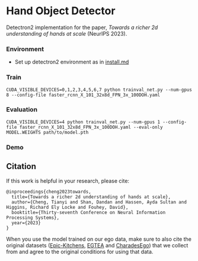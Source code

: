 # Hand Object Detector 
Detectron2 implementation for the paper, *Towards a richer 2d understanding of hands at scale* (NeurIPS 2023).

### Environment

- Set up detectron2 environment as in [install.md](https://github.com/facebookresearch/detectron2/blob/master/INSTALL.md)

### Train

```
CUDA_VISIBLE_DEVICES=0,1,2,3,4,5,6,7 python trainval_net.py --num-gpus 8 --config-file faster_rcnn_X_101_32x8d_FPN_3x_100DOH.yaml
```

### Evaluation

```
CUDA_VISIBLE_DEVICES=4 python trainval_net.py --num-gpus 1 --config-file faster_rcnn_X_101_32x8d_FPN_3x_100DOH.yaml --eval-only MODEL.WEIGHTS path/to/model.pth
```

### Demo

## Citation

If this work is helpful in your research, please cite:
```
@inproceedings{cheng2023towards,
  title={Towards a richer 2d understanding of hands at scale},
  author={Cheng, Tianyi and Shan, Dandan and Hassen, Ayda Sultan and Higgins, Richard Ely Locke and Fouhey, David},
  booktitle={Thirty-seventh Conference on Neural Information Processing Systems},
  year={2023}
}
```
When you use the model trained on our ego data, make sure to also cite the original datasets ([Epic-Kitchens](https://epic-kitchens.github.io/2018), [EGTEA](http://cbs.ic.gatech.edu/fpv/) and [CharadesEgo](https://prior.allenai.org/projects/charades-ego)) that we collect from and agree to the original conditions for using that data.
